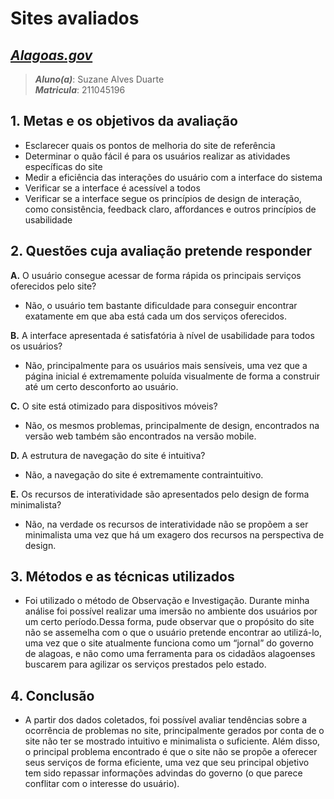 # **Sites avaliados**

## [_Alagoas.gov_]( https://alagoas.al.gov.br/ )

> **_Aluno(a)_**: Suzane Alves Duarte  
> **_Matricula_**: 211045196

## **1. Metas e os objetivos da avaliação**

- Esclarecer quais os pontos de melhoria do site de referência
- Determinar o quão fácil é para os usuários realizar as atividades
específicas do site
- Medir a eficiência das interações do usuário com a interface do sistema
- Verificar se a interface é acessível a todos
- Verificar se a interface segue os princípios de design de interação, como
consistência, feedback claro, affordances e outros princípios de usabilidade

## **2. Questões cuja avaliação pretende responder**

**A.** O usuário consegue acessar de forma rápida os principais serviços oferecidos pelo site?

- Não, o usuário tem bastante dificuldade para conseguir encontrar exatamente em que aba está cada um dos serviços oferecidos.

**B.** A interface apresentada é satisfatória à nível de usabilidade para todos os usuários?

- Não, principalmente para os usuários mais sensíveis, uma vez que a página inicial é extremamente poluída visualmente de forma a construir até um certo desconforto ao usuário.

**C.** O site está otimizado para dispositivos móveis?

- Não, os mesmos problemas, principalmente de design, encontrados na versão web também são encontrados na versão mobile.  

**D.** A estrutura de navegação do site é intuitiva?

- Não, a navegação do site é extremamente contraintuitivo.

**E.** Os recursos de interatividade são apresentados pelo design de forma minimalista?

- Não, na verdade os recursos de interatividade não se propõem a ser minimalista uma vez que há um exagero dos recursos na perspectiva de design.

## **3. Métodos e as técnicas utilizados**

- Foi utilizado o método de Observação e Investigação. Durante minha análise foi
possível realizar uma imersão no ambiente dos usuários por um certo período.Dessa forma, pude observar que o propósito do site não se assemelha com o que o usuário pretende encontrar ao utilizá-lo, uma vez que o site atualmente funciona
como um “jornal” do governo de alagoas, e não como uma ferramenta para os cidadãos alagoenses buscarem para agilizar os serviços prestados pelo estado.

## **4. Conclusão**

- A partir dos dados coletados, foi possível avaliar tendências sobre a ocorrência de problemas no site, principalmente gerados por conta de o site não ter se
mostrado intuitivo e minimalista o suficiente. Além disso, o principal problema encontrado é que o site não se propõe a oferecer seus serviços de forma eficiente, uma vez que seu principal objetivo tem sido repassar informações advindas do
governo (o que parece conflitar com o interesse do usuário).
